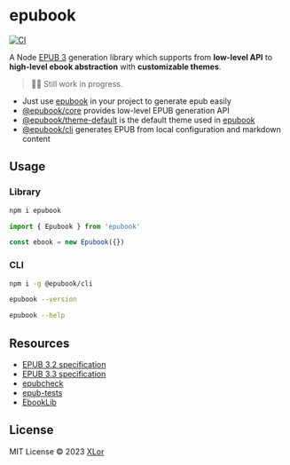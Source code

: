 # epubook

[![CI](https://github.com/yjl9903/epubook/actions/workflows/ci.yml/badge.svg)](https://github.com/yjl9903/epubook/actions/workflows/ci.yml)

A Node [EPUB 3](https://www.w3.org/publishing/epub32/) generation library which supports from **low-level API** to **high-level ebook abstraction** with **customizable themes**.

> 👷‍♂️ Still work in progress.

+ Just use [epubook](https://github.com/yjl9903/epubook/tree/main/packages/epubook) in your project to generate epub easily
+ [@epubook/core](https://github.com/yjl9903/epubook/tree/main/packages/core) provides low-level EPUB generation API
+ [@epubook/theme-default](https://github.com/yjl9903/epubook/tree/main/packages/theme-default) is the default theme used in [epubook](https://github.com/yjl9903/epubook/tree/main/packages/epubook)
+ [@epubook/cli](https://github.com/yjl9903/epubook/tree/main/packages/cli) generates EPUB from local configuration and markdown content

## Usage

### Library

```bash
npm i epubook
```

```ts
import { Epubook } from 'epubook'

const ebook = new Epubook({})
```

### CLI

```bash
npm i -g @epubook/cli

epubook --version

epubook --help
```

## Resources

+ [EPUB 3.2 specification](https://www.w3.org/publishing/epub32/)
+ [EPUB 3.3 specification](https://www.w3.org/TR/epub-33/)
+ [epubcheck](https://github.com/w3c/epubcheck)
+ [epub-tests](https://w3c.github.io/epub-tests/)
+ [EbookLib](https://github.com/aerkalov/ebooklib)

## License

MIT License © 2023 [XLor](https://github.com/yjl9903)
